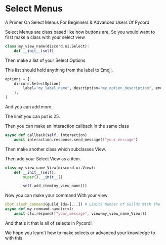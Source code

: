 # Select Menus
A Primer On Select Menus For Beginners & Advanced Users Of Pycord

Select Menus are class based like how buttons are, So you would want to first make a class with your select view
```py
class my_view_name(discord.ui.Select):
    def __init__(self)
```

Then make a list of your Select Options

This list should hold anything from the label to Emoji.
```py
options = [
    discord.SelectOption(
        label="my_label_name", description="my_option_description", emoji="your_emoji"
    ),
]
```
And you can add more.

The limit you can put is 25.

Then you can make an interaction callback in the same class

```py
async def callback(self, interaction)
    await interaction.response.send_message(f"your_message")
```

Then make another class which subclasses View.

Then add your Select View as a item.
```py
class my_view_name_View(discord.ui.View):
    def __init__(self):
        super().__init__()

        self.add_item(my_view_name())
```

Now you can make your command With your view

```py
@bot.slash_command(guild_ids=[...]) # Limits Number Of Guilds With The Command
async def my_command_name(ctx):
    await ctx.respond(f"your_message", view=my_view_name_View())
```

And that's it that is all of selects in Pycord!

We hope you learn't how to make selects or advanced your knowledge to with this.
